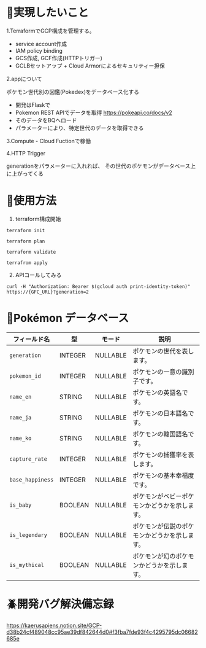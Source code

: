 

# 🧪実現したいこと
1.TerraformでGCP構成を管理する。
- service account作成
- IAM policy binding
- GCS作成, GCF作成(HTTPトリガー)
- GCLBセットアップ + Cloud Armorによるセキュリティー担保

2.appについて

ポケモン世代別の図鑑(Pokedex)をデータベース化する
- 開発はFlaskで
- Pokemon REST APIでデータを取得
 https://pokeapi.co/docs/v2
- そのデータをBQへロード
- パラメーターにより、特定世代のデータを取得できる

3.Compute - Cloud Fuctionで稼働

4.HTTP Trigger

generationをパラメーターに入れれば、
その世代のポケモンがデータベース上に上がってくる



# 🐣使用方法
1. terraform構成開始　

`terraform init`

`terraform plan`

`terraform validate`

`terrafrom apply`

2. APIコールしてみる

`curl -H "Authorization: Bearer $(gcloud auth print-identity-token)" https://{GFC_URL}?generation=2`


# 📝Pokémon データベース

| フィールド名         | 型           | モード       | 説明                                 |
|----------------------|--------------|--------------|--------------------------------------|
| `generation`         | INTEGER      | NULLABLE     | ポケモンの世代を表します。           |
| `pokemon_id`         | INTEGER      | NULLABLE     | ポケモンの一意の識別子です。         |
| `name_en`            | STRING       | NULLABLE     | ポケモンの英語名です。               |
| `name_ja`            | STRING       | NULLABLE     | ポケモンの日本語名です。             |
| `name_ko`            | STRING       | NULLABLE     | ポケモンの韓国語名です。             |
| `capture_rate`       | INTEGER      | NULLABLE     | ポケモンの捕獲率を表します。         |
| `base_happiness`     | INTEGER      | NULLABLE     | ポケモンの基本幸福度です。           |
| `is_baby`            | BOOLEAN      | NULLABLE     | ポケモンがベビーポケモンかどうかを示します。 |
| `is_legendary`       | BOOLEAN      | NULLABLE     | ポケモンが伝説のポケモンかどうかを示します。 |
| `is_mythical`        | BOOLEAN      | NULLABLE     | ポケモンが幻のポケモンかどうかを示します。 |


# 🪲開発バグ解決備忘録


https://kaerusapiens.notion.site/GCP-d38b24cf489048cc95ae39df842644d0#f3fba7fde93f4c4295795dc06682685e





